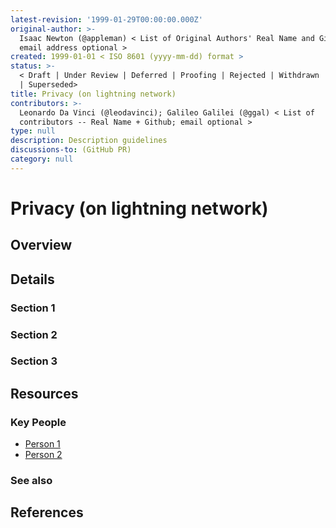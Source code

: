 ```yaml
---
latest-revision: '1999-01-29T00:00:00.000Z'
original-author: >-
  Isaac Newton (@appleman) < List of Original Authors' Real Name and Github;
  email address optional >
created: 1999-01-01 < ISO 8601 (yyyy-mm-dd) format >
status: >-
  < Draft | Under Review | Deferred | Proofing | Rejected | Withdrawn | Accepted
  | Superseded>
title: Privacy (on lightning network)
contributors: >-
  Leonardo Da Vinci (@leodavinci); Galileo Galilei (@ggal) < List of
  contributors -- Real Name + Github; email optional >
type: null
description: Description guidelines
discussions-to: (GitHub PR)
category: null
---
```


# Privacy \(on lightning network\)

## Overview

## Details

### Section 1

### Section 2

### Section 3

## Resources

### Key People

* [Person 1](privacy-on-lightning-network.md)
* [Person 2](privacy-on-lightning-network.md)

### See also

## References

